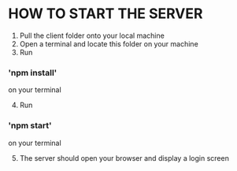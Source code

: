 # HOW TO START THE SERVER
1. Pull the client folder onto your local machine
2. Open a terminal and locate this folder on your machine
3. Run 
  ### 'npm install'
on your terminal

4. Run 
  ### 'npm start'
on your terminal

5. The server should open your browser and display a login screen
